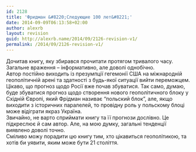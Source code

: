 ```yaml
---
id: 2128
title: 'Фридман &#8220;Следующие 100 лет&#8221;'
date: 2014-09-09T06:13:58+02:00
author: alexrb
layout: revision
guid: http://alexrb.name/2014/09/2126-revision-v1/
permalink: /2014/09/2126-revision-v1/
---
```

Дочитав книгу, яку збирався прочитати протягом тривалого часу. Загальне враження &#8211; інформативно, але доволі однобічно.  
Автор постійно виходить із презумпції гегемонії США на міжнародній геополітичній арені та здатності з будь-якої ситуації вийти переможцем.  
Цікаво, що прогноз щодо Росії вже почав збуватися. Так само, думаю, буде збуватися прогноз щодо створення нового геополітичного блоку у Східній Європі, який Фрідман називає &#8220;польский блок&#8221;, але, якщо виходити з історичних паралелей, то провідну роль у польскому блоці може відіграти якраз Україна.  
Звичайно, не варто сприймати книгу та її прогнози дослівно. Це підкреслює й сам автор. Але, на мою думку, загальні тенденції виявлено доволі точно.  
Сміливо можу порадити цю книгу тим, хто цікавиться геополітикою, та хотів би уявити, яким може бути 21 століття.